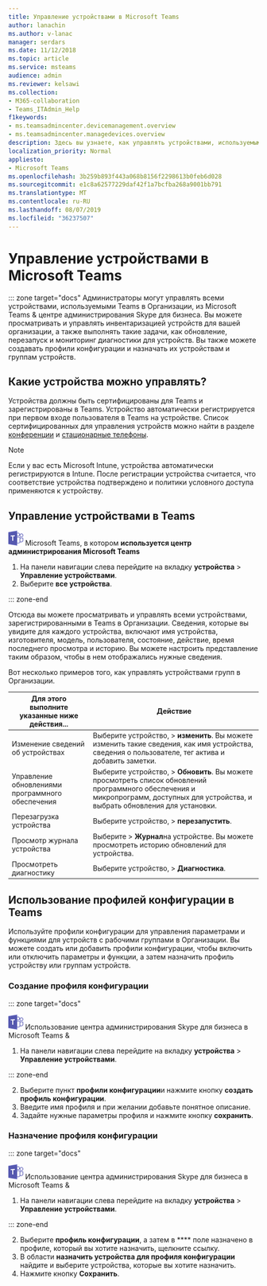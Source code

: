 ```yaml
---
title: Управление устройствами в Microsoft Teams
author: lanachin
ms.author: v-lanac
manager: serdars
ms.date: 11/12/2018
ms.topic: article
ms.service: msteams
audience: admin
ms.reviewer: kelsawi
ms.collection:
- M365-collaboration
- Teams_ITAdmin_Help
f1keywords:
- ms.teamsadmincenter.devicemanagement.overview
- ms.teamsadmincenter.managedevices.overview
description: Здесь вы узнаете, как управлять устройствами, используемыми в вашей организации с помощью Teams.
localization_priority: Normal
appliesto:
- Microsoft Teams
ms.openlocfilehash: 3b259b893f443a068b8156f2298613b0feb6d028
ms.sourcegitcommit: e1c8a62577229daf42f1a7bcfba268a9001bb791
ms.translationtype: MT
ms.contentlocale: ru-RU
ms.lasthandoff: 08/07/2019
ms.locfileid: "36237507"
---
```

# <a name="manage-your-devices-in-microsoft-teams"></a>Управление устройствами в Microsoft Teams

::: zone target="docs"
Администраторы могут управлять всеми устройствами, используемыми Teams в Организации, из Microsoft Teams & центре администрирования Skype для бизнеса. Вы можете просматривать и управлять инвентаризацией устройств для вашей организации, а также выполнять такие задачи, как обновление, перезапуск и мониторинг диагностики для устройств. Вы также можете создавать профили конфигурации и назначать их устройствам и группам устройств. 

## <a name="what-devices-can-you-manage"></a>Какие устройства можно управлять?
Устройства должны быть сертифицированы для Teams и зарегистрированы в Teams. Устройство автоматически регистрируется при первом входе пользователя в Teams на устройстве. Список сертифицированных для управления устройств можно найти в разделе [конференции](https://products.office.com/en-us/microsoft-teams/across-devices/devices/category?devicetype=16) и [стационарные телефоны](https://products.office.com/en-us/microsoft-teams/across-devices/devices/category?devicetype=34).

> [!NOTE]
> Если у вас есть Microsoft Intune, устройства автоматически регистрируются в Intune. После регистрации устройства считается, что соответствие устройства подтверждено и политики условного доступа применяются к устройству. 

## <a name="manage-devices-in-teams"></a>Управление устройствами в Teams

![Значок с логотипом](media/teams-logo-30x30.png) Microsoft Teams, в котором **используется центр администрирования Microsoft Teams**

1. На панели навигации слева перейдите на вкладку **устройства** > **Управление устройствами**.
2. Выберите **все устройства**.  

::: zone-end

 Отсюда вы можете просматривать и управлять всеми устройствами, зарегистрированными в Teams в Организации. Сведения, которые вы увидите для каждого устройства, включают имя устройства, изготовителя, модель, пользователя, состояние, действие, время последнего просмотра и историю. Вы можете настроить представление таким образом, чтобы в нем отображались нужные сведения.

 Вот несколько примеров того, как управлять устройствами групп в Организации.  
    
|Для этого выполните указанные ниже действия...  |Действие |
|---------|---------|
|Изменение сведений об устройствах   | Выберите устройство, > **изменить**. Вы можете изменить такие сведения, как имя устройства, сведения о пользователе, тег актива и добавить заметки.     |
|Управление обновлениями программного обеспечения   |Выберите устройство, > **Обновить**. Вы можете просмотреть список обновлений программного обеспечения и микропрограмм, доступных для устройства, и выбрать обновления для установки.    |
|Перезагрузка устройства   |Выберите устройство, > **перезапустить**.          |
|Просмотр журнала устройства  | Выберите > **Журнал**на устройстве. Вы можете просмотреть историю обновлений для устройства.     |
|Просмотреть диагностику  | Выберите устройство, > **Диагностика**.        |

## <a name="use-configuration-profiles-in-teams"></a>Использование профилей конфигурации в Teams

Используйте профили конфигурации для управления параметрами и функциями для устройств с рабочими группами в Организации. Вы можете создать или добавить профили конфигурации, чтобы включить или отключить параметры и функции, а затем назначить профиль устройству или группам устройств. 

### <a name="create-a-configuration-profile"></a>Создание профиля конфигурации

::: zone target="docs"

![Значок, показывающий логотип Microsoft Teams](media/teams-logo-30x30.png) Использование центра администрирования Skype для бизнеса в Microsoft Teams &

1. На панели навигации слева перейдите на вкладку **устройства** > **Управление устройствами**.

::: zone-end

2. Выберите пункт **профили конфигурации**и нажмите кнопку **создать профиль конфигурации**.
3. Введите имя профиля и при желании добавьте понятное описание.
4. Задайте нужные параметры профиля и нажмите кнопку **сохранить**.

### <a name="assign-a-configuration-profile"></a>Назначение профиля конфигурации

::: zone target="docs"

![Значок, показывающий логотип Microsoft Teams](media/teams-logo-30x30.png) Использование центра администрирования Skype для бизнеса в Microsoft Teams &

1. На панели навигации слева перейдите на вкладку **устройства** > **Управление устройствами**.

::: zone-end

2. Выберите **профиль конфигурации**, а затем в **** поле назначено в профиле, который вы хотите назначить, щелкните ссылку.  
3. В области **назначить устройства для профиля конфигурации** найдите и выберите устройства, которые вы хотите назначить.
4. Нажмите кнопку **Сохранить**.
